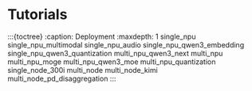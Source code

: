 # Tutorials

:::{toctree}
:caption: Deployment
:maxdepth: 1
single_npu
single_npu_multimodal
single_npu_audio
single_npu_qwen3_embedding
single_npu_qwen3_quantization
multi_npu_qwen3_next
multi_npu
multi_npu_moge
multi_npu_qwen3_moe
multi_npu_quantization
single_node_300i
multi_node
multi_node_kimi
multi_node_pd_disaggregation
:::
